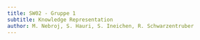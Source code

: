```yaml
---
title: SW02 - Gruppe 1
subtitle: Knowledge Representation
author: M. Nebroj, S. Hauri, S. Ineichen, R. Schwarzentruber
---
```


